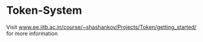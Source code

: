 # Token-System
Visit www.ee.iitb.ac.in/course/~shashankov/Projects/Token/getting_started/ for more information

